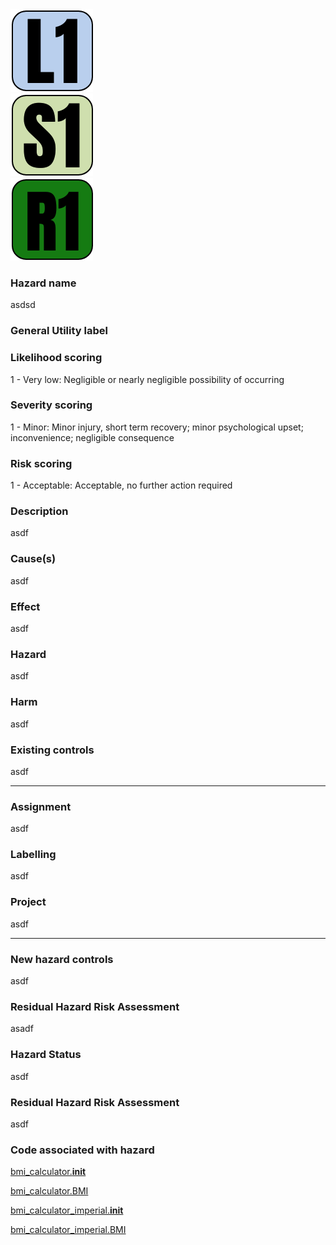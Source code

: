 <!-- [icon] -->
<div class="right">


<div>

<img class="icon-large" src="../../static/hazard/likelihood-1.png" alt="Likelihood icon">

</div>

<div class="spacer-sm"></div>

<div>

<img class="icon-large" src="../../static/hazard/severity-1.png" alt="Severity icon">

</div>

<div class="spacer-sm"></div>

<div>

<img class="icon-large" src="../../static/hazard/risk-1.png" alt="Risk icon">

</div>

<div class="spacer-md"></div>
</div>
<!-- [iconend] -->

### Hazard name
asdsd

### General Utility label


### Likelihood scoring
1 - Very low: Negligible or nearly negligible possibility of occurring

### Severity scoring
1 - Minor: Minor injury, short term recovery; minor psychological upset; inconvenience; negligible consequence

### Risk scoring
1 - Acceptable: Acceptable, no further action required

### Description
asdf

### Cause(s)
asdf

### Effect
asdf

### Hazard
asdf

### Harm
asdf

### Existing controls
asdf

-----


### Assignment
asdf

### Labelling
asdf

### Project
asdf

-----


### New hazard controls
asdf

### Residual Hazard Risk Assessment
asadf

### Hazard Status
asdf

### Residual Hazard Risk Assessment
asdf

### Code associated with hazard
<!-- [code] -->
[bmi_calculator.__init__](../../code/functions/bmi_calculator.md#__init___hazard)

[bmi_calculator.BMI](../../code/functions/bmi_calculator.md#BMI_hazard)

[bmi_calculator_imperial.__init__](../../code/functions/bmi_calculator_imperial.md#__init___hazard)

[bmi_calculator_imperial.BMI](../../code/functions/bmi_calculator_imperial.md#BMI_hazard)
<!-- [codeend] -->

